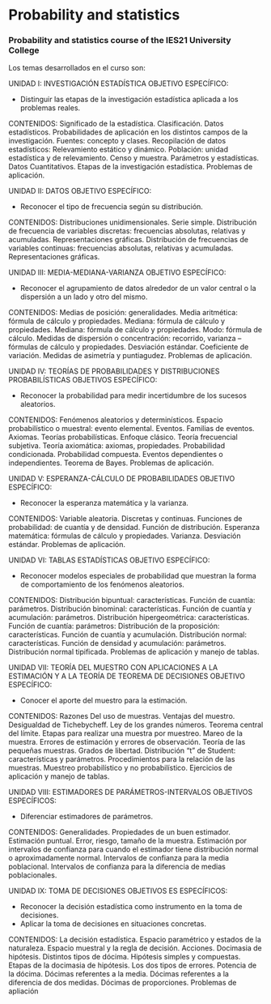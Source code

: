 # Probability and statistics

### Probability and statistics course of the IES21 University College

Los temas desarrollados en el curso son:

UNIDAD I: INVESTIGACIÓN ESTADÍSTICA
OBJETIVO ESPECÍFICO:
- Distinguir las etapas de la investigación estadística aplicada a los problemas reales.

CONTENIDOS: Significado de la estadística. Clasificación. Datos estadísticos. Probabilidades de aplicación
en los distintos campos de la investigación. Fuentes: concepto y clases. Recopilación de datos estadísticos:
Relevamiento estático y dinámico. Población: unidad estadística y de relevamiento. Censo y muestra.
Parámetros y estadísticas. Datos Cuantitativos. Etapas de la investigación estadística. Problemas de
aplicación.

UNIDAD II: DATOS
OBJETIVO ESPECÍFICO:
- Reconocer el tipo de frecuencia según su distribución.

CONTENIDOS: Distribuciones unidimensionales. Serie simple. Distribución de frecuencia de variables
discretas: frecuencias absolutas, relativas y acumuladas. Representaciones gráficas. Distribución de
frecuencias de variables continuas: frecuencias absolutas, relativas y acumuladas. Representaciones
gráficas.

UNIDAD III: MEDIA-MEDIANA-VARIANZA
OBJETIVO ESPECÍFICO:
- Reconocer el agrupamiento de datos alrededor de un valor central o la dispersión a un lado y otro del
mismo.

CONTENIDOS: Medias de posición: generalidades. Media aritmética: fórmula de cálculo y propiedades.
Mediana: fórmula de cálculo y propiedades. Mediana: fórmula de cálculo y propiedades. Modo: fórmula de
cálculo. Medidas de dispersión o concentración: recorrido, varianza – fórmulas de cálculo y propiedades.
Desviación estándar. Coeficiente de variación. Medidas de asimetría y puntiagudez. Problemas de
aplicación.

UNIDAD IV: TEORÍAS DE PROBABILIDADES Y DISTRIBUCIONES PROBABILÍSTICAS
OBJETIVOS ESPECÍFICO:
- Reconocer la probabilidad para medir incertidumbre de los sucesos aleatorios.

CONTENIDOS: Fenómenos aleatorios y determinísticos. Espacio probabilístico o muestral: evento
elemental. Eventos. Familias de eventos. Axiomas. Teorías probabilísticas. Enfoque clásico. Teoría
frecuencial subjetiva. Teoría axiomática: axiomas, propiedades. Probabilidad condicionada. Probabilidad
compuesta. Eventos dependientes o independientes. Teorema de Bayes. Problemas de aplicación.

UNIDAD V: ESPERANZA-CÁLCULO DE PROBABILIDADES
OBJETIVO ESPECÍFICO:
- Reconocer la esperanza matemática y la varianza.

CONTENIDOS: Variable aleatoria. Discretas y continuas. Funciones de probabilidad: de cuantía y de
densidad. Función de distribución. Esperanza matemática: fórmulas de cálculo y propiedades. Varianza.
Desviación estándar. Problemas de aplicación.

UNIDAD VI: TABLAS ESTADÍSTICAS
OBJETIVO ESPECÍFICO: 
- Reconocer modelos especiales de probabilidad que muestran la forma de comportamiento de los
fenómenos aleatorios.

CONTENIDOS: Distribución bipuntual: características. Función de cuantía: parámetros. Distribución
binominal: características. Función de cuantía y acumulación: parámetros. Distribución hipergeométrica:
características. Función de cuantía: parámetros: Distribución de la proposición: características. Función de
cuantía y acumulación. Distribución normal: características. Función de densidad y acumulación:
parámetros. Distribución normal tipificada. Problemas de aplicación y manejo de tablas.

UNIDAD VII: TEORÍA DEL MUESTRO CON APLICACIONES A LA ESTIMACIÓN Y A LA TEORÍA DE
TEOREMA DE DECISIONES
OBJETIVO ESPECÍFICO:
- Conocer el aporte del muestro para la estimación.

CONTENIDOS: Razones Del uso de muestras. Ventajas del muestro. Desigualdad de Tichebycheff. Ley de
los grandes números. Teorema central del límite. Etapas para realizar una muestra por muestreo. Mareo de
la muestra. Errores de estimación y errores de observación. Teoría de las pequeñas muestras. Grados de
libertad. Distribución “t” de Student: características y parámetros. Procedimientos para la relación de las
muestras. Muestreo probabilístico y no probabilístico. Ejercicios de aplicación y manejo de tablas.

UNIDAD VIII: ESTIMADORES DE PARÁMETROS-INTERVALOS
OBJETIVOS ESPECÍFICOS:
- Diferenciar estimadores de parámetros.

CONTENIDOS: Generalidades. Propiedades de un buen estimador. Estimación puntual. Error, riesgo,
tamaño de la muestra. Estimación por intervalos de confianza para cuando el estimador tiene distribución
normal o aproximadamente normal. Intervalos de confianza para la media poblacional. Intervalos de
confianza para la diferencia de medias poblacionales.

UNIDAD IX: TOMA DE DECISIONES
OBJETIVOS ES ESPECÍFICOS:
- Reconocer la decisión estadística como instrumento en la toma de decisiones.
- Aplicar la toma de decisiones en situaciones concretas.

CONTENIDOS: La decisión estadística. Espacio paramétrico y estados de la naturaleza. Espacio muestral y
la regla de decisión. Acciones. Docimasia de hipótesis. Distintos tipos de dócima. Hipótesis simples y
compuestas. Etapas de la docimasia de hipótesis. Los dos tipos de errores. Potencia de la dócima. Dócimas
referentes a la media. Dócimas referentes a la diferencia de dos medidas. Dócimas de proporciones.
Problemas de apliación
